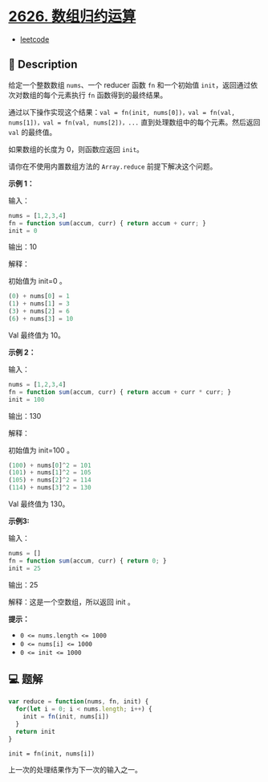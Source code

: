 # [2626. 数组归约运算](https://github.com/Tdahuyou/leetcode/tree/main/2626.%20%E6%95%B0%E7%BB%84%E5%BD%92%E7%BA%A6%E8%BF%90%E7%AE%97)

- [leetcode](https://leetcode.cn/problems/array-reduce-transformation)

## 📝 Description

给定一个整数数组 `nums`、一个 reducer 函数 `fn` 和一个初始值 `init`，返回通过依次对数组的每个元素执行 `fn` 函数得到的最终结果。

通过以下操作实现这个结果：`val = fn(init, nums[0])，val = fn(val, nums[1])，val = fn(val, nums[2])，...` 直到处理数组中的每个元素。然后返回 `val` 的最终值。

如果数组的长度为 0，则函数应返回 `init`。

请你在不使用内置数组方法的 `Array.reduce` 前提下解决这个问题。

**示例 1：**

输入：
```js
nums = [1,2,3,4]
fn = function sum(accum, curr) { return accum + curr; }
init = 0
```

输出：10

解释：

初始值为 init=0 。

```js
(0) + nums[0] = 1
(1) + nums[1] = 3
(3) + nums[2] = 6
(6) + nums[3] = 10
```

Val 最终值为 10。

**示例 2：**

输入：

```js
nums = [1,2,3,4]
fn = function sum(accum, curr) { return accum + curr * curr; }
init = 100
```

输出：130

解释：

初始值为 init=100 。

```js
(100) + nums[0]^2 = 101
(101) + nums[1]^2 = 105
(105) + nums[2]^2 = 114
(114) + nums[3]^2 = 130
```

Val 最终值为 130。

**示例3:**

输入：

```js
nums = []
fn = function sum(accum, curr) { return 0; }
init = 25
```

输出：25

解释：这是一个空数组，所以返回 init 。

**提示：**

- `0 <= nums.length <= 1000`
- `0 <= nums[i] <= 1000`
- `0 <= init <= 1000`

## 💻 题解

```javascript
var reduce = function(nums, fn, init) {
  for(let i = 0; i < nums.length; i++) {
    init = fn(init, nums[i])
  }
  return init
}
```

`init = fn(init, nums[i])`

上一次的处理结果作为下一次的输入之一。
